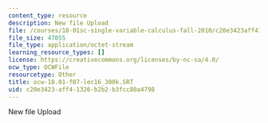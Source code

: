 ```yaml
---
content_type: resource
description: New file Upload
file: /courses/18-01sc-single-variable-calculus-fall-2010/c20e3423aff41326b2b2b3fcc80a4798_ocw-18.01-f07-lec16_300k.SRT
file_size: 47055
file_type: application/octet-stream
learning_resource_types: []
license: https://creativecommons.org/licenses/by-nc-sa/4.0/
ocw_type: OCWFile
resourcetype: Other
title: ocw-18.01-f07-lec16_300k.SRT
uid: c20e3423-aff4-1326-b2b2-b3fcc80a4798
---
```

New file Upload